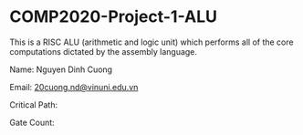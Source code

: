 # COMP2020-Project-1-ALU

This is a RISC ALU (arithmetic and logic unit) which performs all of the core computations dictated by the assembly language.

Name: Nguyen Dinh Cuong

Email: 20cuong.nd@vinuni.edu.vn

Critical Path:

Gate Count:

